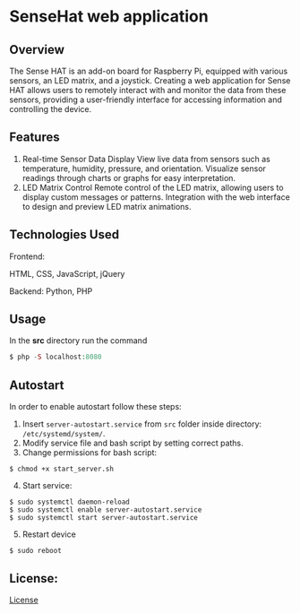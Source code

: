 # SenseHat web application 

## Overview

The Sense HAT is an add-on board for Raspberry Pi, equipped with various sensors, an LED matrix, and a joystick. Creating a web application for Sense HAT allows users to remotely interact with and monitor the data from these sensors, providing a user-friendly interface for accessing information and controlling the device.

## Features

1. Real-time Sensor Data Display
View live data from sensors such as temperature, humidity, pressure, and orientation.
Visualize sensor readings through charts or graphs for easy interpretation.
2. LED Matrix Control
Remote control of the LED matrix, allowing users to display custom messages or patterns.
Integration with the web interface to design and preview LED matrix animations.


## Technologies Used
Frontend:

HTML, CSS, JavaScript, jQuery

Backend:
Python, PHP


## Usage

In the **src** directory run the command

```php
$ php -S localhost:8080
```

## Autostart

In order to enable autostart follow these steps:
1. Insert `server-autostart.service` from `src` folder inside directory: `/etc/systemd/system/`. 
2. Modify service file and bash script by setting correct paths.
3. Change permissions for bash script:
```console
$ chmod +x start_server.sh
```
4. Start service:
```console
$ sudo systemctl daemon-reload
$ sudo systemctl enable server-autostart.service
$ sudo systemctl start server-autostart.service
```
5. Restart device
```console
$ sudo reboot
```


## License:
[License](LICENSE)
